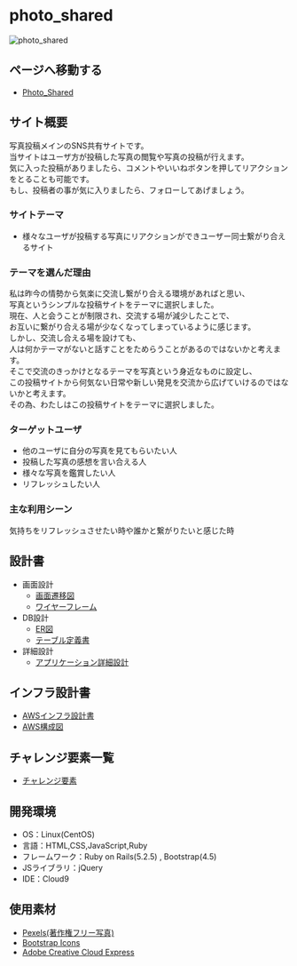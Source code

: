 # photo_shared

![photo_shared](https://user-images.githubusercontent.com/95330893/155886080-4c8fcdb3-4e9c-4c8d-8761-fc2827c4bb38.jpg)

## ページへ移動する
- [Photo_Shared](https://photo-shdmm.page/)

## サイト概要
写真投稿メインのSNS共有サイトです。<br>
当サイトはユーザ方が投稿した写真の閲覧や写真の投稿が行えます。<br>
気に入った投稿がありましたら、コメントやいいねボタンを押してリアクションをとることも可能です。<br>
もし、投稿者の事が気に入りましたら、フォローしてあげましょう。

### サイトテーマ
- 様々なユーザが投稿する写真にリアクションができユーザー同士繋がり合えるサイト

### テーマを選んだ理由
私は昨今の情勢から気楽に交流し繋がり合える環境があればと思い、<br>
写真というシンプルな投稿サイトをテーマに選択しました。<br>
現在、人と会うことが制限され、交流する場が減少したことで、<br>
お互いに繋がり合える場が少なくなってしまっているように感じます。<br>
しかし、交流し合える場を設けても、<br>
人は何かテーマがないと話すことをためらうことがあるのではないかと考えます。<br>
そこで交流のきっかけとなるテーマを写真という身近なものに設定し、<br>
この投稿サイトから何気ない日常や新しい発見を交流から広げていけるのではないかと考えます。<br>
その為、わたしはこの投稿サイトをテーマに選択しました。
   <!---->

### ターゲットユーザ
- 他のユーザに自分の写真を見てもらいたい人
- 投稿した写真の感想を言い合える人
- 様々な写真を鑑賞したい人
- リフレッシュしたい人

### 主な利用シーン
気持ちをリフレッシュさせたい時や誰かと繋がりたいと感じた時

## 設計書
- 画面設計
  - [画面遷移図](<https://drive.google.com/file/d/10YY1O6RzO_IIwb1atUMq5fkuDkLWjZGE/view?usp=sharing>)
  - [ワイヤーフレーム](<https://drive.google.com/file/d/1sXhohOHA9N4qJfevlNFzD2IKcf08RJat/view?usp=sharing>)
- DB設計
  - [ER図](<https://drive.google.com/file/d/1EQe7WsUal0ZZSz0IrlOn2oK285ceTDJH/view?usp=sharing>)
  - [テーブル定義書](<https://docs.google.com/spreadsheets/d/1SiIu6EbipzP2mcse3snapJOxRtwTPaoRjOus3EViUkM/edit?usp=sharing>)
- 詳細設計
  - [アプリケーション詳細設計](<https://docs.google.com/spreadsheets/d/1-3QRJWyPzGKFCvbV0BoAieAqyiwjmEj9VRpwDFOvpXc/edit?usp=sharing>)

## インフラ設計書
- [AWSインフラ設計書](<https://docs.google.com/spreadsheets/d/1FJnHaSvM-Muv_-7TGS_a4dhrjN7UPXa3SINVWqxUZgk/edit?usp=sharing>)
- [AWS構成図](<https://drive.google.com/file/d/125XMmFZF9274YfoXK0PuzzBTz2RYthQ6/view?usp=sharing>)

## チャレンジ要素一覧
- [チャレンジ要素](<https://docs.google.com/spreadsheets/d/1eJ0WDbh7LAfBq_Lhzi4PIkZ_fcqpA_sePDnOaCat8zM/edit?usp=sharing>)

## 開発環境
- OS：Linux(CentOS)
- 言語：HTML,CSS,JavaScript,Ruby
- フレームワーク：Ruby on Rails(5.2.5) , Bootstrap(4.5)
- JSライブラリ：jQuery
- IDE：Cloud9

## 使用素材
- [Pexels(著作権フリー写真)](<https://www.pexels.com/ja-jp/>)
- [Bootstrap Icons](<https://icons.getbootstrap.jp/>)
- [Adobe Creative Cloud Express](<https://express.adobe.com/ja-JP/sp/>)
